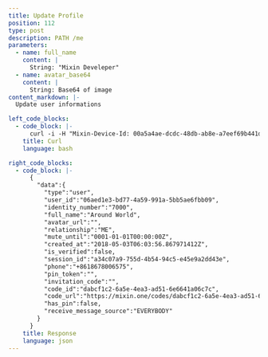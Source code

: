 ```yaml
---
title: Update Profile
position: 112
type: post
description: PATH /me
parameters:
  - name: full_name
    content: |
      String: "Mixin Develeper"
  - name: avatar_base64
    content: |
      String: Base64 of image
content_markdown: |-
  Update user informations

left_code_blocks:
  - code_block: |-
      curl -i -H "Mixin-Device-Id: 00a5a4ae-dcdc-48db-ab8e-a7eef69b441d" -H "Content-Type: application/json" -H "Authorization: Bearer eyJhbGciOiJSUzUxMiIsInR5cCI6IkpXVCJ9.eyJleHAiOjE1MzMxMDUzODIsImlhdCI6MTUyNTMyOTM4MiwianRpIjoiZDcwMjdiOWUtNzcxYy00ZDA5LTlkMjQtNGVlYjc5YmJhNGM2Iiwic2lkIjoiYTM0YzA3YTktNzU1ZC00YjU0LTk0YzUtZTQ1ZTlhMmRkNDNlIiwic2lnIjoiNzEyNjY0ZmE4NDI4ZWM4Njg5MjA3YzdhOWE1MTNlMzlhNTk2MWMxODQwNmVkOTlkMzViNzNmMTIyYTdlOWIwMyIsInVpZCI6IjA2YWVkMWUzLWJkNzctNGE1OS05OTFhLTViYjVhZTZmYmIwOSJ9.FZryq34iN5TSxG4eMhYe4oe56IR5E_PaiKxIqwlIrAExg8ghJ5uXmOAg6_9V6lWXjl4ZIDuadQ5mGMNqxJfrj0kYS9Tb5dJUzA4xKKqbUXmPsk4VFLyFLg3CJUJmgQqpL62doHSW_0T9EA7W03tLTQZ-nbjhpca7eK3U-KRgK-E" "https://api.mixin.one/me" -XPOST --data '{"avatar_base64":"","full_name":"Around World"}'
    title: Curl
    language: bash

right_code_blocks:
  - code_block: |-
      {
        "data":{
          "type":"user",
          "user_id":"06aed1e3-bd77-4a59-991a-5bb5ae6fbb09",
          "identity_number":"7000",
          "full_name":"Around World",
          "avatar_url":"",
          "relationship":"ME",
          "mute_until":"0001-01-01T00:00:00Z",
          "created_at":"2018-05-03T06:03:56.867971412Z",
          "is_verified":false,
          "session_id":"a34c07a9-755d-4b54-94c5-e45e9a2dd43e",
          "phone":"+8618678006575",
          "pin_token":"",
          "invitation_code":"",
          "code_id":"dabcf1c2-6a5e-4ea3-ad51-6e6641a06c7c",
          "code_url":"https://mixin.one/codes/dabcf1c2-6a5e-4ea3-ad51-6e6641a06c7c",
          "has_pin":false,
          "receive_message_source":"EVERYBODY"
        }
      }
    title: Response
    language: json
---
```

